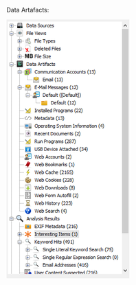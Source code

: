 Data Artafacts:

![DataArtifacts](https://github.com/Patrick-crtl/Demonstration-Project/blob/main/Pictures/DataArtiAutopsy.PNG)

